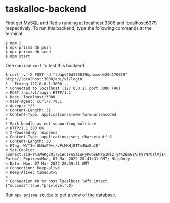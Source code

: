 # taskalloc-backend
First get MySQL and Redis running at localhost:3306 and localhost:6379 respectively.
To run this backend, type the following commands at the terminal
```
$ npm i
$ npx prisma db push
$ npx prisma db seed
$ npm start
```
One can use `curl` to test this backend
```
$ curl -v -X POST -d "ldap=20d170019&passwd=20d170019" http://localhost:3000/api/v1/login
*   Trying 127.0.0.1:3000...
* Connected to localhost (127.0.0.1) port 3000 (#0)
> POST /api/v1/login HTTP/1.1
> Host: localhost:3000
> User-Agent: curl/7.79.1
> Accept: */*
> Content-Length: 31
> Content-Type: application/x-www-form-urlencoded
> 
* Mark bundle as not supporting multiuse
< HTTP/1.1 200 OK
< X-Powered-By: Express
< Content-Type: application/json; charset=utf-8
< Content-Length: 30
< ETag: W/"1e-UbWuP9+r/vPcMKHjBTTm4WaBu1E"
< Set-Cookie: connect.sid=s%3AWKg2Ri7SCWuTFnSaiuFyKwpsEMrp1Wi2.y4%2BnGsATk9rN7bslVjIAA8OpPR8%2BhsVrVfZS6n0BPrQ; Path=/; Expires=Mon, 07 Mar 2022 20:41:31 GMT; HttpOnly
< Date: Mon, 07 Mar 2022 20:39:31 GMT
< Connection: keep-alive
< Keep-Alive: timeout=5
< 
* Connection #0 to host localhost left intact
{"success":true,"privlevel":0}
```
Run `npx prisma studio` to get a view of the database.
